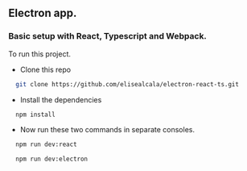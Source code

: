 ## Electron app.
### Basic setup with React, Typescript and Webpack.

To run this project.

- Clone this repo

```bash
  git clone https://github.com/elisealcala/electron-react-ts.git
```

- Install the dependencies

```bash
  npm install
```

- Now run these two commands in separate consoles.

```bash
  npm run dev:react
```

```bash
  npm run dev:electron
```